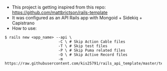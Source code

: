 - This project is getting inspired from this repo: https://github.com/mattbrictson/rails-template
- It was configured as an API Rails app with Mongoid + Sidekiq + Capistrano
- How to use:
```
$ rails new <app_name> --api \ 
                        -C \ # Skip Action Cable files
                        -T \ # Skip test files
                        -P \ # Skip Puma related files
                        -O \ # Skip Active Record files
                        -m https://raw.githubusercontent.com/kis25791/rails_api_template/master/template.rb
```
